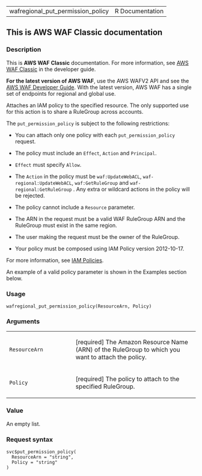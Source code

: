 <table style="width: 100%;">
<tbody>
<tr class="odd">
<td>wafregional_put_permission_policy</td>
<td style="text-align: right;">R Documentation</td>
</tr>
</tbody>
</table>

## This is AWS WAF Classic documentation

### Description

This is **AWS WAF Classic** documentation. For more information, see
[AWS WAF
Classic](https://docs.aws.amazon.com/waf/latest/developerguide/classic-waf-chapter.html)
in the developer guide.

**For the latest version of AWS WAF**, use the AWS WAFV2 API and see the
[AWS WAF Developer
Guide](https://docs.aws.amazon.com/waf/latest/developerguide/waf-chapter.html).
With the latest version, AWS WAF has a single set of endpoints for
regional and global use.

Attaches an IAM policy to the specified resource. The only supported use
for this action is to share a RuleGroup across accounts.

The `put_permission_policy` is subject to the following restrictions:

-   You can attach only one policy with each `put_permission_policy`
    request.

-   The policy must include an `Effect`, `Action` and `Principal`.

-   `Effect` must specify `Allow`.

-   The `Action` in the policy must be `waf:UpdateWebACL`,
    `waf-regional:UpdateWebACL`, `waf:GetRuleGroup` and
    `waf-regional:GetRuleGroup` . Any extra or wildcard actions in the
    policy will be rejected.

-   The policy cannot include a `Resource` parameter.

-   The ARN in the request must be a valid WAF RuleGroup ARN and the
    RuleGroup must exist in the same region.

-   The user making the request must be the owner of the RuleGroup.

-   Your policy must be composed using IAM Policy version 2012-10-17.

For more information, see [IAM
Policies](https://docs.aws.amazon.com/IAM/latest/UserGuide/access_policies.html).

An example of a valid policy parameter is shown in the Examples section
below.

### Usage

    wafregional_put_permission_policy(ResourceArn, Policy)

### Arguments

<table>
<colgroup>
<col style="width: 35%" />
<col style="width: 65%" />
</colgroup>
<tbody>
<tr class="odd">
<td><code
id="wafregional_put_permission_policy_:_ResourceArn">ResourceArn</code></td>
<td><p>[required] The Amazon Resource Name (ARN) of the RuleGroup to
which you want to attach the policy.</p></td>
</tr>
<tr class="even">
<td><code
id="wafregional_put_permission_policy_:_Policy">Policy</code></td>
<td><p>[required] The policy to attach to the specified
RuleGroup.</p></td>
</tr>
</tbody>
</table>

### Value

An empty list.

### Request syntax

    svc$put_permission_policy(
      ResourceArn = "string",
      Policy = "string"
    )
